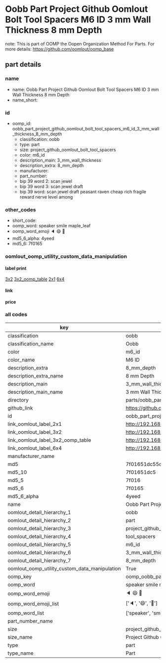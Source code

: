 # Oobb Part Project Github Oomlout Bolt Tool Spacers M6 ID 3 mm Wall Thickness 8 mm Depth  

note: This is part of OOMP the Oopen Organization Method For Parts. For more details: https://github.com/oomlout/oomp_base

##  part details
  







### name
* name: Oobb Part Project Github Oomlout Bolt Tool Spacers M6 ID 3 mm Wall Thickness 8 mm Depth
* name_short: 
### id
* oomp_id: oobb_part_project_github_oomlout_bolt_tool_spacers_m6_id_3_mm_wall_thickness_8_mm_depth
  * classification: oobb
  * type: part
  * size: project_github_oomlout_bolt_tool_spacers
  * color: m6_id
  * description_main: 3_mm_wall_thickness
  * description_extra: 8_mm_depth
  * manufacturer: 
  * part_number: 
  * bip 39 word 2: scan jewel
  * bip 39 word 3: scan jewel draft
  * bip 39 word: scan jewel draft peasant raven cheap rich fragile reward nerve level among

### other_codes
* short_code: 
* oomp_word: speaker smile maple_leaf
* oomp_word_emoji :speaker: :smile: :maple_leaf:
* md5_6_alpha: 4yeed
* md5_6: 7f0165






### oomlout_oomp_utility_custom_data_manipulation
#### label print
[3x2](http://192.168.1.245:1112/?label=oomp%204yeed)
[3x2_oomp_table](http://192.168.1.108:1112/?label=oomp%204yeed)
[2x1](http://192.168.1.242:1112/?label=oomp%204yeed)
[6x4](http://192.168.1.55:1112/?label=oomp%204yeed)    

#### link

                              

#### price







### all codes 
| key | value |  
| --- | --- |  
| classification | oobb |  
| classification_name | Oobb |  
| color | m6_id |  
| color_name | M6 ID |  
| description_extra | 8_mm_depth |  
| description_extra_name | 8 mm Depth |  
| description_main | 3_mm_wall_thickness |  
| description_main_name | 3 mm Wall Thickness |  
| directory | parts/oobb_part_project_github_oomlout_bolt_tool_spacers_m6_id_3_mm_wall_thickness_8_mm_depth |  
| github_link | https://github.com/oomlout/oomlout_oomp_part_src/tree/main/parts/oobb_part_project_github_oomlout_bolt_tool_spacers_m6_id_3_mm_wall_thickness_8_mm_depth |  
| id | oobb_part_project_github_oomlout_bolt_tool_spacers_m6_id_3_mm_wall_thickness_8_mm_depth |  
| link_oomlout_label_2x1 | http://192.168.1.242:1112/?label=oomp%204yeed |  
| link_oomlout_label_3x2 | http://192.168.1.245:1112/?label=oomp%204yeed |  
| link_oomlout_label_3x2_oomp_table | http://192.168.1.108:1112/?label=oomp%204yeed |  
| link_oomlout_label_6x4 | http://192.168.1.55:1112/?label=oomp%204yeed |  
| manufacturer_name |  |  
| md5 | 7f01651dc55c77289bd93a2283ddfe01 |  
| md5_10 | 7f01651dc5 |  
| md5_5 | 7f016 |  
| md5_6 | 7f0165 |  
| md5_6_alpha | 4yeed |  
| name | Oobb Part Project Github Oomlout Bolt Tool Spacers M6 ID 3 mm Wall Thickness 8 mm Depth |  
| oomlout_detail_hierarchy_1 | oobb |  
| oomlout_detail_hierarchy_2 | part |  
| oomlout_detail_hierarchy_3 | project_github_bolt |  
| oomlout_detail_hierarchy_4 | tool_spacers |  
| oomlout_detail_hierarchy_5 | m6_id |  
| oomlout_detail_hierarchy_6 | 3_mm_wall_thickness |  
| oomlout_detail_hierarchy_7 | 8_mm_depth |  
| oomlout_oomp_utility_custom_data_manipulation | True |  
| oomp_key | oomp_oobb_part_project_github_oomlout_bolt_tool_spacers_m6_id_3_mm_wall_thickness_8_mm_depth |  
| oomp_word | speaker smile maple_leaf |  
| oomp_word_emoji | :speaker: :smile: :maple_leaf: |  
| oomp_word_emoji_list | [':speaker:', ':smile:', ':maple_leaf:'] |  
| oomp_word_list | ['speaker', 'smile', 'maple_leaf'] |  
| part_number_name |  |  
| size | project_github_oomlout_bolt_tool_spacers |  
| size_name | Project Github Oomlout Bolt Tool Spacers |  
| type | part |  
| type_name | Part |  
